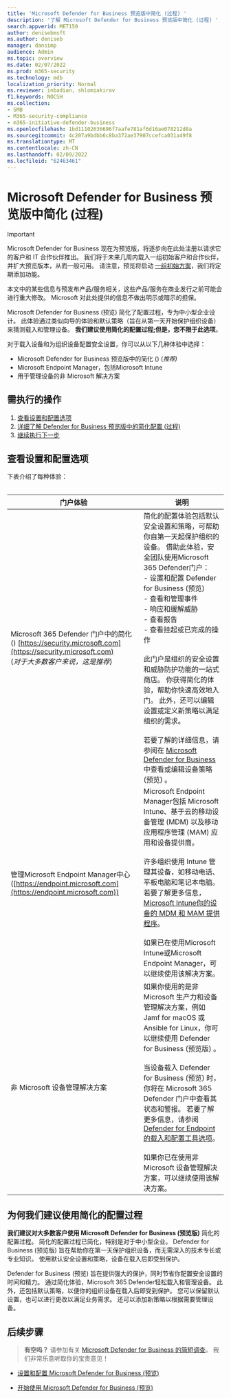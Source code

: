 ```yaml
---
title: 'Microsoft Defender for Business 预览版中简化 (过程) '
description: '了解 Microsoft Defender for Business 预览版中简化 (过程) '
search.appverid: MET150
author: denisebmsft
ms.author: deniseb
manager: dansimp
audience: Admin
ms.topic: overview
ms.date: 02/07/2022
ms.prod: m365-security
ms.technology: mdb
localization_priority: Normal
ms.reviewer: inbadian, shlomiakirav
f1.keywords: NOCSH
ms.collection:
- SMB
- M365-security-compliance
- m365-initiative-defender-business
ms.openlocfilehash: 1bd11102636696f7aafe781af6d16ae078212d8a
ms.sourcegitcommit: 4c207a9bdbb6c8ba372ae37907ccefca031a49f8
ms.translationtype: MT
ms.contentlocale: zh-CN
ms.lasthandoff: 02/09/2022
ms.locfileid: "62463461"
---
```

# <a name="the-simplified-configuration-process-in-microsoft-defender-for-business-preview"></a>Microsoft Defender for Business 预览版中简化 (过程) 

> [!IMPORTANT]
> Microsoft Defender for Business 现在为预览版，将逐步向在此处注册以请求它的客户和 IT 合作伙伴[](https://aka.ms/mdb-preview)推出。 我们将于未来几周内载入一组初始客户和合作伙伴，并扩大预览版本，从而一般可用。 请注意，预览将启动 [一组初始方案](mdb-tutorials.md#try-these-preview-scenarios)，我们将定期添加功能。
> 
> 本文中的某些信息与预发布产品/服务相关，这些产品/服务在商业发行之前可能会进行重大修改。 Microsoft 对此处提供的信息不做出明示或暗示的担保。 

Microsoft Defender for Business (预览) 简化了配置过程，专为中小型企业设计。 此体验通过类似向导的体验和默认策略（旨在从第一天开始保护组织设备）来猜测载入和管理设备。 **我们建议使用简化的配置过程;但是，您不限于此选项**。

对于载入设备和为组织设备配置安全设置，你可以从以下几种体验中选择： 

- Microsoft Defender for Business 预览版中的简化 ()  (*推荐)* 
- Microsoft Endpoint Manager，包括Microsoft Intune
- 用于管理设备的非 Microsoft 解决方案 

## <a name="what-to-do"></a>需执行的操作

1. [查看设置和配置选项](#review-your-setup-and-configuration-options)
2. [详细了解 Defender for Business 预览版中的简化配置 (过程) ](#why-we-recommend-using-the-simplified-configuration-process)
3. [继续执行下一步](#next-steps)

## <a name="review-your-setup-and-configuration-options"></a>查看设置和配置选项

下表介绍了每种体验：
<br/><br/>

| 门户体验  | 说明  |
|---------|---------|
| Microsoft 365 Defender 门户中的简化 () [https://security.microsoft.com](https://security.microsoft.com) <br/> (*对于大多数客户来说，这是推荐*)   | 简化的配置体验包括默认安全设置和策略，可帮助你自第一天起保护组织的设备。 借助此体验，安全团队使用Microsoft 365 Defender门户： <br/>- 设置和配置 Defender for Business (预览)  <br/>- 查看和管理事件<br/>- 响应和缓解威胁<br/>- 查看报告<br/>- 查看挂起或已完成的操作 <br/><br/> 此门户是组织的安全设置和威胁防护功能的一站式商店。 你获得简化的体验，帮助你快速高效地入门。  此外，还可以编辑设置或定义新策略以满足组织的需求。<br/><br/>若要了解的详细信息，请参阅在 [Microsoft Defender for Business ](mdb-view-edit-policies.md)中查看或编辑设备策略 (预览) 。 |
| 管理Microsoft Endpoint Manager中心 ([https://endpoint.microsoft.com](https://endpoint.microsoft.com))   | Microsoft Endpoint Manager包括 Microsoft Intune、基于云的移动设备管理 (MDM) 以及移动应用程序管理 (MAM) 应用和设备提供商。 <br/><br/>许多组织使用 Intune 管理其设备，如移动电话、平板电脑和笔记本电脑。 若要了解更多信息，[Microsoft Intune你的设备的 MDM 和 MAM 提供程序](/mem/intune/fundamentals/what-is-intune)。 <br/><br/>如果已在使用Microsoft Intune或Microsoft Endpoint Manager，可以继续使用该解决方案。 |
| 非 Microsoft 设备管理解决方案  | 如果你使用的是非 Microsoft 生产力和设备管理解决方案，例如 Jamf for macOS 或 Ansible for Linux，你可以继续使用 Defender for Business (预览版) 。 <br/><br/>当设备载入 Defender for Business (预览) 时，你将在 Microsoft 365 Defender 门户中查看其状态和警报。 若要了解更多信息，请参阅 [Defender for Endpoint 的载入和配置工具选项](../defender-endpoint/onboard-configure.md)。<br/><br/>如果你已在使用非 Microsoft 设备管理解决方案，可以继续使用该解决方案。 |


## <a name="why-we-recommend-using-the-simplified-configuration-process"></a>为何我们建议使用简化的配置过程

**我们建议对大多数客户使用 Microsoft Defender for Business (预览版)** 简化的配置过程。 简化的配置过程已简化，特别是对于中小型企业。 Defender for Business (预览版) 旨在帮助你在第一天保护组织设备，而无需深入的技术专长或专业知识。 使用默认安全设置和策略，设备在载入后即受到保护。


Defender for Business (预览) 旨在提供强大的保护，同时节省你配置安全设置的时间和精力。 通过简化体验，Microsoft 365 Defender轻松载入和管理设备。 此外，还包括默认策略，以便你的组织设备在载入后即受到保护。 您可以保留默认设置，也可以进行更改以满足业务需求。 还可以添加新策略以根据需要管理设备。

## <a name="next-steps"></a>后续步骤

>
> **有空吗？**
> 请参加有关 <a href="https://microsoft.qualtrics.com/jfe/form/SV_0JPjTPHGEWTQr4y" target="_blank">Microsoft Defender for Business 的简短调查</a>。 我们非常乐意听取你的宝贵意见！
>

- [设置和配置 Microsoft Defender for Business (预览) ](mdb-setup-configuration.md)

- [开始使用 Microsoft Defender for Business (预览) ](mdb-get-started.md)